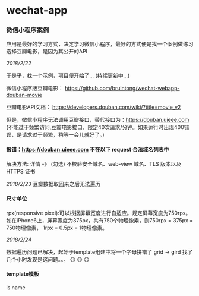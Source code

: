 # wechat-app

### 微信小程序案例

应用是最好的学习方式，决定学习微信小程序，最好的方式便是找一个案例做练习  选择豆瓣电影，是因为其公开的API

*2018/2/22*

于是乎，找一个示例，项目便开始了... (持续更新中...)

微信小程序版豆瓣电影： https://github.com/bruintong/wechat-webapp-douban-movie

豆瓣电影API文档： https://developers.douban.com/wiki/?title=movie_v2

但是，微信小程序无法调用豆瓣接口，替代接口为：https://douban.uieee.com (不能过于频繁访问,豆瓣电影接口，限定40次请求/分钟。如果运行时出现400错误，是请求过于频繁，稍等一会儿就好了。)

#### 报错：https://douban.uieee.com 不在以下 request 合法域名列表中

解决方法: 详情 -》 (勾选) 不校验安全域名、web-view 域名、TLS 版本以及 HTTPS 证书

*2018/2/23* 豆瓣数据取回来之后无法遍历

#### 尺寸单位
rpx(responsive pixel):可以根据屏幕宽度进行自适应。规定屏幕宽度为750rpx。如在iPhone6上，屏幕宽度为375px，共有750个物理像素，则750rpx = 375px = 750物理像素， 1rpx = 0.5px = 1物理像素。

*2018/2/24*  

数据遍历问题已解决，起始于template组建中将一个字母拼错了  grid -> gird 找了几个小时发现是这问题。。。  :persevere:  :persevere:  :persevere:

#### template模板
is 
name
